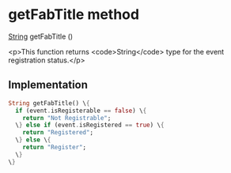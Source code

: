 


# getFabTitle method








[String](https:api.flutter.dev/flutter/dart-core/String-class.html) getFabTitle
()





\<p\>This function returns \<code\>String\</code\> type for the event registration status.\</p\>



## Implementation

```dart
String getFabTitle() \{
  if (event.isRegisterable == false) \{
    return "Not Registrable";
  \} else if (event.isRegistered == true) \{
    return "Registered";
  \} else \{
    return "Register";
  \}
\}
```







